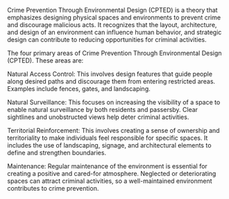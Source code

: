 Crime Prevention Through Environmental Design (CPTED) is a theory that emphasizes designing physical spaces and environments to prevent crime and discourage malicious acts. It recognizes that the layout, architecture, and design of an environment can influence human behavior, and strategic design can contribute to reducing opportunities for criminal activities.


The four primary areas of Crime Prevention Through Environmental Design (CPTED). These areas are:

Natural Access Control: This involves design features that guide people along desired paths and discourage them from entering restricted areas. Examples include fences, gates, and landscaping.

Natural Surveillance: This focuses on increasing the visibility of a space to enable natural surveillance by both residents and passersby. Clear sightlines and unobstructed views help deter criminal activities.

Territorial Reinforcement: This involves creating a sense of ownership and territoriality to make individuals feel responsible for specific spaces. It includes the use of landscaping, signage, and architectural elements to define and strengthen boundaries.

Maintenance: Regular maintenance of the environment is essential for creating a positive and cared-for atmosphere. Neglected or deteriorating spaces can attract criminal activities, so a well-maintained environment contributes to crime prevention.
